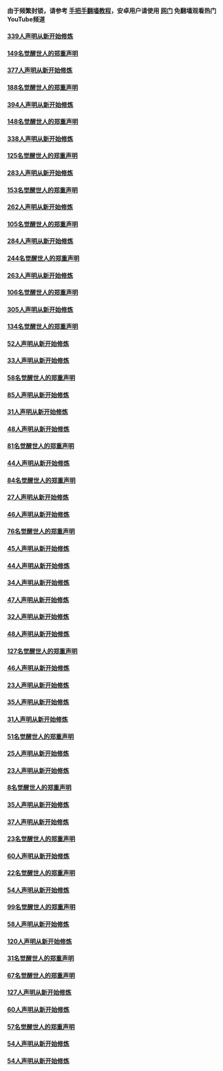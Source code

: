 #### 由于频繁封锁，请参考 [手把手翻墙教程](https://github.com/gfw-breaker/guides/wiki/)，安卓用户请使用 [网门](https://github.com/gfw-breaker/nogfw/blob/master/dl.md?t=05161801) 免翻墙观看热门YouTube频道 

#### [339人声明从新开始修炼](../pages/91/425690.md?t=05161801) 

#### [149名觉醒世人的郑重声明](../pages/91/425689.md?t=05161801) 

#### [377人声明从新开始修炼](../pages/91/424867.md?t=05161801) 

#### [188名觉醒世人的郑重声明](../pages/91/424866.md?t=05161801) 

#### [394人声明从新开始修炼](../pages/91/423914.md?t=05161801) 

#### [148名觉醒世人的郑重声明](../pages/91/423913.md?t=05161801) 

#### [338人声明从新开始修炼](../pages/91/423540.md?t=05161801) 

#### [125名觉醒世人的郑重声明](../pages/91/423539.md?t=05161801) 

#### [283人声明从新开始修炼](../pages/91/423296.md?t=05161801) 

#### [153名觉醒世人的郑重声明](../pages/91/423295.md?t=05161801) 

#### [262人声明从新开始修炼](../pages/91/423004.md?t=05161801) 

#### [105名觉醒世人的郑重声明](../pages/91/423003.md?t=05161801) 

#### [284人声明从新开始修炼](../pages/91/422707.md?t=05161801) 

#### [244名觉醒世人的郑重声明](../pages/91/422706.md?t=05161801) 

#### [263人声明从新开始修炼](../pages/91/422553.md?t=05161801) 

#### [106名觉醒世人的郑重声明](../pages/91/422552.md?t=05161801) 

#### [305人声明从新开始修炼](../pages/91/422153.md?t=05161801) 

#### [134名觉醒世人的郑重声明](../pages/91/422152.md?t=05161801) 

#### [52人声明从新开始修炼](../pages/91/421846.md?t=05161801) 

#### [33人声明从新开始修炼](../pages/91/421804.md?t=05161801) 

#### [58名觉醒世人的郑重声明](../pages/91/421845.md?t=05161801) 

#### [85人声明从新开始修炼](../pages/91/421769.md?t=05161801) 

#### [31人声明从新开始修炼](../pages/91/421763.md?t=05161801) 

#### [48人声明从新开始修炼](../pages/91/421605.md?t=05161801) 

#### [81名觉醒世人的郑重声明](../pages/91/421656.md?t=05161801) 

#### [44人声明从新开始修炼](../pages/91/421544.md?t=05161801) 

#### [84名觉醒世人的郑重声明](../pages/91/421543.md?t=05161801) 

#### [27人声明从新开始修炼](../pages/91/421465.md?t=05161801) 

#### [46人声明从新开始修炼](../pages/91/421454.md?t=05161801) 

#### [76名觉醒世人的郑重声明](../pages/91/421453.md?t=05161801) 

#### [45人声明从新开始修炼](../pages/91/421452.md?t=05161801) 

#### [44人声明从新开始修炼](../pages/91/421422.md?t=05161801) 

#### [34人声明从新开始修炼](../pages/91/421322.md?t=05161801) 

#### [47人声明从新开始修炼](../pages/91/421264.md?t=05161801) 

#### [32人声明从新开始修炼](../pages/91/421225.md?t=05161801) 

#### [48人声明从新开始修炼](../pages/91/421202.md?t=05161801) 

#### [127名觉醒世人的郑重声明](../pages/91/421224.md?t=05161801) 

#### [46人声明从新开始修炼](../pages/91/421203.md?t=05161801) 

#### [23人声明从新开始修炼](../pages/91/421138.md?t=05161801) 

#### [35人声明从新开始修炼](../pages/91/421122.md?t=05161801) 

#### [31人声明从新开始修炼](../pages/91/421081.md?t=05161801) 

#### [51名觉醒世人的郑重声明](../pages/91/421080.md?t=05161801) 

#### [25人声明从新开始修炼](../pages/91/421020.md?t=05161801) 

#### [23人声明从新开始修炼](../pages/91/420884.md?t=05161801) 

#### [8名觉醒世人的郑重声明](../pages/91/420883.md?t=05161801) 

#### [35人声明从新开始修炼](../pages/91/420809.md?t=05161801) 

#### [37人声明从新开始修炼](../pages/91/420766.md?t=05161801) 

#### [23名觉醒世人的郑重声明](../pages/91/420765.md?t=05161801) 

#### [60人声明从新开始修炼](../pages/91/420727.md?t=05161801) 

#### [22名觉醒世人的郑重声明](../pages/91/420726.md?t=05161801) 

#### [54人声明从新开始修炼](../pages/91/420529.md?t=05161801) 

#### [99名觉醒世人的郑重声明](../pages/91/420528.md?t=05161801) 

#### [58人声明从新开始修炼](../pages/91/420198.md?t=05161801) 

#### [120人声明从新开始修炼](../pages/91/420141.md?t=05161801) 

#### [31名觉醒世人的郑重声明](../pages/91/420197.md?t=05161801) 

#### [67名觉醒世人的郑重声明](../pages/91/420140.md?t=05161801) 

#### [127人声明从新开始修炼](../pages/91/420082.md?t=05161801) 

#### [60人声明从新开始修炼](../pages/91/420081.md?t=05161801) 

#### [57名觉醒世人的郑重声明](../pages/91/420080.md?t=05161801) 

#### [54人声明从新开始修炼](../pages/91/419533.md?t=05161801) 

#### [54人声明从新开始修炼](../pages/91/419532.md?t=05161801) 

